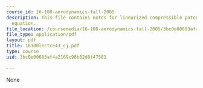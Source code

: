```yaml
---
course_id: 16-100-aerodynamics-fall-2005
description: This file contains notes for linearized compressible potential flow governing
  equation.
file_location: /coursemedia/16-100-aerodynamics-fall-2005/3bc0e00683af4a2169c98b82d8f47581_16100lectre43_cj.pdf
file_type: application/pdf
layout: pdf
title: 16100lectre43_cj.pdf
type: course
uid: 3bc0e00683af4a2169c98b82d8f47581

---
```

None